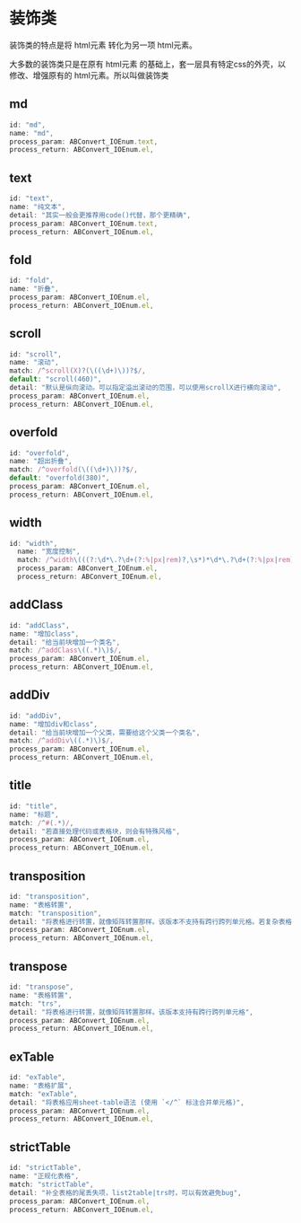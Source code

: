 # 装饰类

装饰类的特点是将 html元素 转化为另一项 html元素。

大多数的装饰类只是在原有 html元素 的基础上，套一层具有特定css的外壳，以修改、增强原有的 html元素。所以叫做装饰类

## md

```js
id: "md",
name: "md",
process_param: ABConvert_IOEnum.text,
process_return: ABConvert_IOEnum.el,
```

## text

```js
id: "text",
name: "纯文本",
detail: "其实一般会更推荐用code()代替，那个更精确",
process_param: ABConvert_IOEnum.text,
process_return: ABConvert_IOEnum.el,
```

## fold

```js
id: "fold",
name: "折叠",
process_param: ABConvert_IOEnum.el,
process_return: ABConvert_IOEnum.el,
```

## scroll

```js
id: "scroll",
name: "滚动",
match: /^scroll(X)?(\((\d+)\))?$/,
default: "scroll(460)",
detail: "默认是纵向滚动。可以指定溢出滚动的范围，可以使用scrollX进行横向滚动",
process_param: ABConvert_IOEnum.el,
process_return: ABConvert_IOEnum.el,
```

## overfold

```js
id: "overfold",
name: "超出折叠",
match: /^overfold(\((\d+)\))?$/,
default: "overfold(380)",
process_param: ABConvert_IOEnum.el,
process_return: ABConvert_IOEnum.el,
```

## width

```js
id: "width",
  name: "宽度控制",
  match: /^width\(((?:\d*\.?\d+(?:%|px|rem)?,\s*)*\d*\.?\d+(?:%|px|rem)?)\)$/,
  process_param: ABConvert_IOEnum.el,
  process_return: ABConvert_IOEnum.el,
```

## addClass

```js
id: "addClass",
name: "增加class",
detail: "给当前块增加一个类名",
match: /^addClass\((.*)\)$/,
process_param: ABConvert_IOEnum.el,
process_return: ABConvert_IOEnum.el,
```

## addDiv

```js
id: "addDiv",
name: "增加div和class",
detail: "给当前块增加一个父类，需要给这个父类一个类名",
match: /^addDiv\((.*)\)$/,
process_param: ABConvert_IOEnum.el,
process_return: ABConvert_IOEnum.el,
```

## title

```js
id: "title",
name: "标题",
match: /^#(.*)/,
detail: "若直接处理代码或表格块，则会有特殊风格",
process_param: ABConvert_IOEnum.el,
process_return: ABConvert_IOEnum.el,
```

## transposition

```js
id: "transposition",
name: "表格转置",
match: "transposition",
detail: "将表格进行转置，就像矩阵转置那样。该版本不支持有跨行跨列单元格。若复杂表格，请换用trs版本",
process_param: ABConvert_IOEnum.el,
process_return: ABConvert_IOEnum.el,
```

## transpose

```js
id: "transpose",
name: "表格转置",
match: "trs",
detail: "将表格进行转置，就像矩阵转置那样。该版本支持有跨行跨列单元格",
process_param: ABConvert_IOEnum.el,
process_return: ABConvert_IOEnum.el,
```

## exTable

```js
id: "exTable",
name: "表格扩展",
match: "exTable",
detail: "将表格应用sheet-table语法 (使用 `</^` 标注合并单元格)",
process_param: ABConvert_IOEnum.el,
process_return: ABConvert_IOEnum.el,
```

## strictTable

```js
id: "strictTable",
name: "正规化表格",
match: "strictTable",
detail: "补全表格的尾丢失项，list2table|trs时，可以有效避免bug",
process_param: ABConvert_IOEnum.el,
process_return: ABConvert_IOEnum.el,
```
